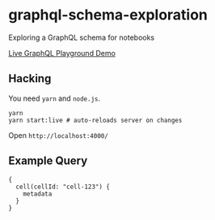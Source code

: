 # graphql-schema-exploration

Exploring a GraphQL schema for notebooks

[Live GraphQL Playground Demo](https://gql-explore.nteract.io/)

## Hacking

You need `yarn` and `node.js`.

```
yarn
yarn start:live # auto-reloads server on changes
```

Open `http://localhost:4000/`

## Example Query

```
{
  cell(cellId: "cell-123") {
    metadata
  }
}
```
